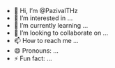 - 👋 Hi, I’m @PazivalTHz
- 👀 I’m interested in ...
- 🌱 I’m currently learning ...
- 💞️ I’m looking to collaborate on ...
- 📫 How to reach me ...
- 😄 Pronouns: ...
- ⚡ Fun fact: ...

<!---
PazivalTHz/PazivalTHz is a ✨ special ✨ repository because its `README.md` (this file) appears on your GitHub profile.
You can click the Preview link to take a look at your changes.
--->

